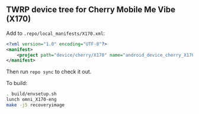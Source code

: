 ## TWRP device tree for Cherry Mobile Me Vibe (X170)

Add to `.repo/local_manifests/X170.xml`:

```xml
<?xml version="1.0" encoding="UTF-8"?>
<manifest>
	<project path="device/cherry/X170" name="android_device_cherry_X170" remote="liquidporting" revision="android-5.1" />
</manifest>
```

Then run `repo sync` to check it out.

To build:

```sh
. build/envsetup.sh
lunch omni_X170-eng
make -j5 recoveryimage
```
